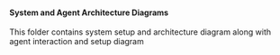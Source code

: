 #### System and Agent Architecture Diagrams

This folder contains system setup and architecture diagram along with agent interaction and setup diagram